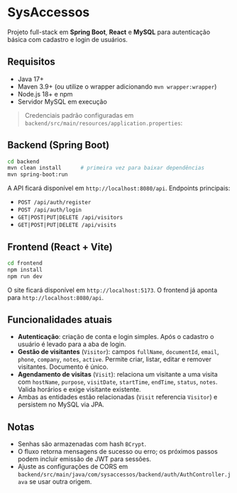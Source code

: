 # SysAccessos

Projeto full-stack em **Spring Boot**, **React** e **MySQL** para autenticação básica com cadastro e login de usuários.

## Requisitos

- Java 17+
- Maven 3.9+ (ou utilize o wrapper adicionando `mvn wrapper:wrapper`)
- Node.js 18+ e npm
- Servidor MySQL em execução

> Credenciais padrão configuradas em `backend/src/main/resources/application.properties`:   


## Backend (Spring Boot)

```bash
cd backend
mvn clean install      # primeira vez para baixar dependências
mvn spring-boot:run
```

A API ficará disponível em `http://localhost:8080/api`. Endpoints principais:

- `POST /api/auth/register`
- `POST /api/auth/login`
- `GET|POST|PUT|DELETE /api/visitors`
- `GET|POST|PUT|DELETE /api/visits`

## Frontend (React + Vite)

```bash
cd frontend
npm install
npm run dev
```

O site ficará disponível em `http://localhost:5173`. O frontend já aponta para `http://localhost:8080/api`.

## Funcionalidades atuais

- **Autenticação**: criação de conta e login simples. Após o cadastro o usuário é levado para a aba de login.
- **Gestão de visitantes** (`Visitor`): campos `fullName`, `documentId`, `email`, `phone`, `company`, `notes`, `active`. Permite criar, listar, editar e remover visitantes. Documento é único.
- **Agendamento de visitas** (`Visit`): relaciona um visitante a uma visita com `hostName`, `purpose`, `visitDate`, `startTime`, `endTime`, `status`, `notes`. Valida horários e exige visitante existente.
- Ambas as entidades estão relacionadas (`Visit` referencia `Visitor`) e persistem no MySQL via JPA.

## Notas

- Senhas são armazenadas com hash `BCrypt`.
- O fluxo retorna mensagens de sucesso ou erro; os próximos passos podem incluir emissão de JWT para sessões.
- Ajuste as configurações de CORS em `backend/src/main/java/com/sysaccessos/backend/auth/AuthController.java` se usar outra origem.
